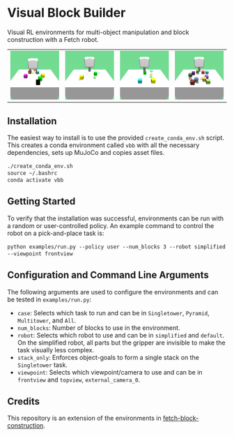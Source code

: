# Visual Block Builder

Visual RL environments for multi-object manipulation and block construction with a Fetch robot. 

<table>
  <tr>
    <td><img src="media/sample_environment_1.png"></td>
    <td><img src="media/sample_environment_2.png"></td>
    <td><img src="media/sample_environment_3.png"></td>
    <td><img src="media/sample_environment_4.png"></td>
  </tr> 
</table>

## Installation
The easiest way to install is to use the provided `create_conda_env.sh` script. This creates a conda environment called `vbb` with all the necessary dependencies, sets up MuJoCo and copies asset files.
```
./create_conda_env.sh
source ~/.bashrc
conda activate vbb
```

## Getting Started
To verify that the installation was successful, environments can be run with a random or user-controlled policy. An example command to control the robot on a pick-and-place task is:
``` 
python examples/run.py --policy user --num_blocks 3 --robot simplified --viewpoint frontview
```


## Configuration and Command Line Arguments
The following arguments are used to configure the environments and can be tested in `examples/run.py`:
- `case`: Selects which task to run and can be in `Singletower`, `Pyramid`, `Multitower`, and `All`.
- `num_blocks`: Number of blocks to use in the environment.
- `robot`: Selects which robot to use and can be in `simplified` and `default`. On the simplified robot, all parts but the gripper are invisible to make the task visually less complex.
- `stack_only`: Enforces object-goals to form a single stack on the `Singletower` task.
- `viewpoint`: Selects which viewpoint/camera to use and can be in `frontview` and `topview`, `external_camera_0`.


## Credits
This repository is an extension of the environments in [fetch-block-construction](https://github.com/richardrl/fetch-block-construction).